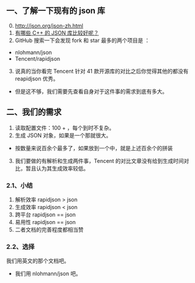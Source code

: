 ## 一、了解一下现有的 json 库
0. http://json.org/json-zh.html
1. [有哪些 C++ 的 JSON 库比较好呢？](https://www.zhihu.com/question/20211077)
2. GitHub 搜索一下会发现 fork 和 star 最多的两个项目是 ：
  - nlohmann/json
  - Tencent/rapidjson

3. 说真的当你看完 Tencent 针对 41 款开源库的对比之后你觉得其他的都没有 reapidjson 优秀。
  - 但是这不够，我们需要先查看自身对于这件事的需求到底有多大。

## 二、我们的需求
1. 读取配置文件：100 + ，每个到时不复杂。
2. 生成 JSON 对象，如果是一个那就很大。
  - 按数量来说百余个最多了，如果放到一个中，就是上述百余个的拼装
3. 我们要做的有解析和生成两件事，Tencent 的对比文章没有给到生成时间对比，暂且认为其生成效率较低。

### 2.1、小结
1. 解析效率  rapidjson > json
2. 生成效率  rapidjson < json
3. 跨平台    rapidjson == json
4. 易用性    rapidjson == json
5. 二者文档的完善程度都相当赞

### 2.2、选择
我们用英文的那个文档吧。
- 我们用 nlohmann/json 吧。
